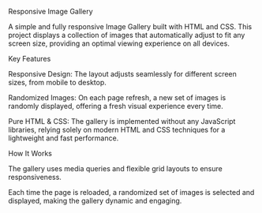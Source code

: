 Responsive Image Gallery

A simple and fully responsive Image Gallery built with HTML and CSS. This project displays a collection of 
images that automatically adjust to fit any screen size, providing an optimal viewing experience on all devices.

Key Features

Responsive Design: The layout adjusts seamlessly for different screen sizes, from mobile to desktop.

Randomized Images: On each page refresh, a new set of images is randomly displayed, 
offering a fresh visual experience every time.

Pure HTML & CSS: The gallery is implemented without any JavaScript libraries, 
relying solely on modern HTML and CSS techniques for a lightweight and fast performance.

How It Works

The gallery uses media queries and flexible grid layouts to ensure responsiveness.

Each time the page is reloaded, a randomized set of images is selected and displayed,
making the gallery dynamic and engaging.
